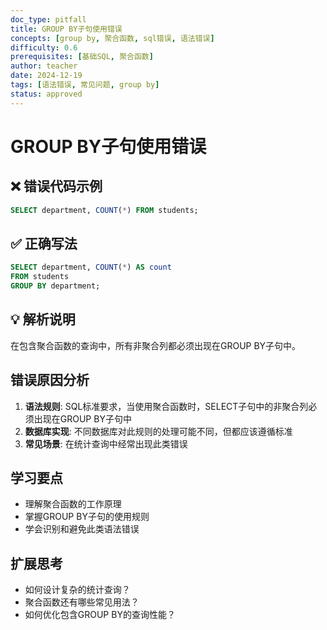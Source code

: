 ```yaml
---
doc_type: pitfall
title: GROUP BY子句使用错误
concepts: [group by, 聚合函数, sql错误, 语法错误]
difficulty: 0.6
prerequisites: [基础SQL, 聚合函数]
author: teacher
date: 2024-12-19
tags: [语法错误, 常见问题, group by]
status: approved
---
```


# GROUP BY子句使用错误

## ❌ 错误代码示例
```sql
SELECT department, COUNT(*) FROM students;
```

## ✅ 正确写法
```sql
SELECT department, COUNT(*) AS count 
FROM students 
GROUP BY department;
```

## 💡 解析说明
在包含聚合函数的查询中，所有非聚合列都必须出现在GROUP BY子句中。

## 错误原因分析
1. **语法规则**: SQL标准要求，当使用聚合函数时，SELECT子句中的非聚合列必须出现在GROUP BY子句中
2. **数据库实现**: 不同数据库对此规则的处理可能不同，但都应该遵循标准
3. **常见场景**: 在统计查询中经常出现此类错误

## 学习要点
- 理解聚合函数的工作原理
- 掌握GROUP BY子句的使用规则
- 学会识别和避免此类语法错误

## 扩展思考
- 如何设计复杂的统计查询？
- 聚合函数还有哪些常见用法？
- 如何优化包含GROUP BY的查询性能？
